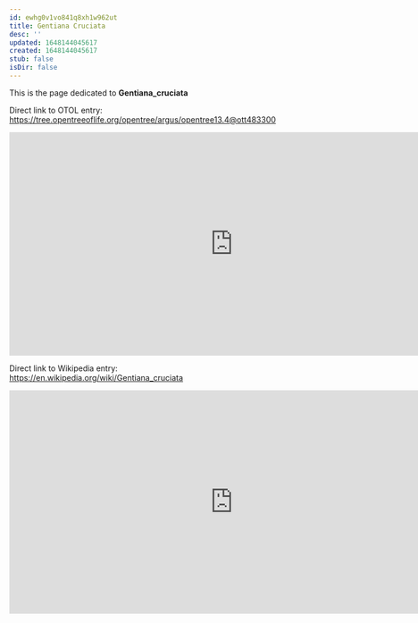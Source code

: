 ```yaml
---
id: ewhg0v1vo841q8xh1w962ut
title: Gentiana Cruciata
desc: ''
updated: 1648144045617
created: 1648144045617
stub: false
isDir: false
---
```

This is the page dedicated to **Gentiana_cruciata**


Direct link to OTOL entry: https://tree.opentreeoflife.org/opentree/argus/opentree13.4@ott483300



<html>
    <body>
    <iframe src="https://tree.opentreeoflife.org/opentree/argus/opentree13.4@ott483300"
    width="800" height="400" frameborder="0" allowfullscreen> </iframe>
    </body>
</html>
    


Direct link to Wikipedia entry: https://en.wikipedia.org/wiki/Gentiana_cruciata



<html>
    <body>
    <iframe src="https://en.wikipedia.org/wiki/Gentiana_cruciata"
    width="800" height="400" frameborder="0" allowfullscreen> </iframe>
    </body>
</html>
    
